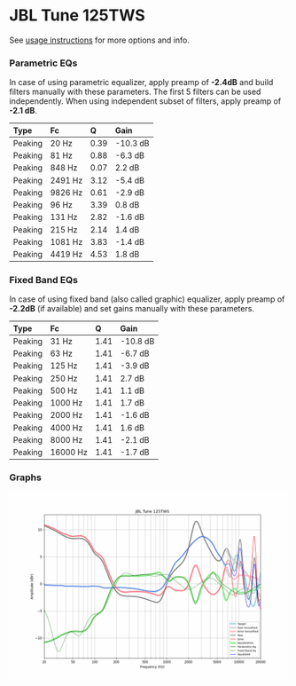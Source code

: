 # JBL Tune 125TWS
See [usage instructions](https://github.com/jaakkopasanen/AutoEq#usage) for more options and info.

### Parametric EQs
In case of using parametric equalizer, apply preamp of **-2.4dB** and build filters manually
with these parameters. The first 5 filters can be used independently.
When using independent subset of filters, apply preamp of **-2.1 dB**.

| Type    | Fc      |    Q | Gain     |
|:--------|:--------|:-----|:---------|
| Peaking | 20 Hz   | 0.39 | -10.3 dB |
| Peaking | 81 Hz   | 0.88 | -6.3 dB  |
| Peaking | 848 Hz  | 0.07 | 2.2 dB   |
| Peaking | 2491 Hz | 3.12 | -5.4 dB  |
| Peaking | 9826 Hz | 0.61 | -2.9 dB  |
| Peaking | 96 Hz   | 3.39 | 0.8 dB   |
| Peaking | 131 Hz  | 2.82 | -1.6 dB  |
| Peaking | 215 Hz  | 2.14 | 1.4 dB   |
| Peaking | 1081 Hz | 3.83 | -1.4 dB  |
| Peaking | 4419 Hz | 4.53 | 1.8 dB   |

### Fixed Band EQs
In case of using fixed band (also called graphic) equalizer, apply preamp of **-2.2dB**
(if available) and set gains manually with these parameters.

| Type    | Fc       |    Q | Gain     |
|:--------|:---------|:-----|:---------|
| Peaking | 31 Hz    | 1.41 | -10.8 dB |
| Peaking | 63 Hz    | 1.41 | -6.7 dB  |
| Peaking | 125 Hz   | 1.41 | -3.9 dB  |
| Peaking | 250 Hz   | 1.41 | 2.7 dB   |
| Peaking | 500 Hz   | 1.41 | 1.1 dB   |
| Peaking | 1000 Hz  | 1.41 | 1.7 dB   |
| Peaking | 2000 Hz  | 1.41 | -1.6 dB  |
| Peaking | 4000 Hz  | 1.41 | 1.6 dB   |
| Peaking | 8000 Hz  | 1.41 | -2.1 dB  |
| Peaking | 16000 Hz | 1.41 | -1.7 dB  |

### Graphs
![](./JBL%20Tune%20125TWS.png)